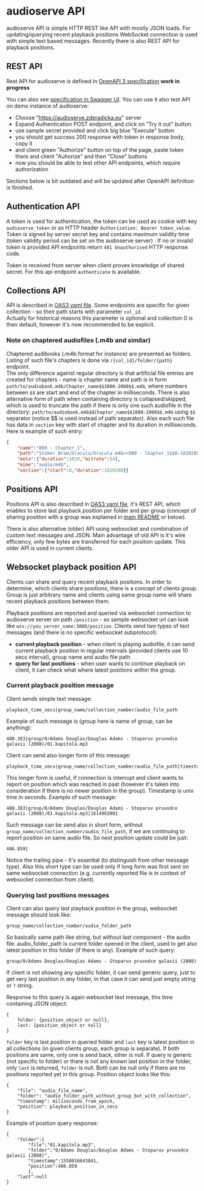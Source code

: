 audioserve API
==============

audioserve API is simple HTTP REST like API with mostly JSON loads. 
For updating/querying recent playback positions WebSocket connection is used with simple text based messages. Recently there is also REST API for playback positions.

REST API
--------
Rest API for audioserve is defined in [OpenAPI 3 specification](audioserve-api-v1.yaml) **work in progress**

You can also see [specification in Swagger UI](https://petstore.swagger.io/?url=https://raw.githubusercontent.com/izderadicka/audioserve/master/docs/audioserve-api-v1.yaml). You can use it also test API on demo instance of audioserve:
- Choose "https://audioserve.zderadicka.eu" server
- Expand Authentication POST endpoint, and click on "Try it out" button.
- use sample secret provided and click big blue "Execute" button
- you should get success 200 response with token in response body,  copy it
- and client green "Authorize" button on top of the page,  paste token there and client "Auhorize" and then "Close" buttons
- now you should be able to test other API endpoints, which require authorization

Sections below is bit outdated and will be updated after OpenAPI definition is finished.


Authentication API
------------------

A token is used for authentication, the token can be used as cookie with key `audioserve_token` 
or as HTTP header `Authorization: Bearer token_value`.  Token is signed by server secret key and contains
maximum validity time (token validity period can be set on the audioserve server) . If no or invalid token is provided
API endpoints return `401 Unauthorised` HTTP response code.

Token is received from server when client proves knowledge of shared secret. For this api endpoint `authenticate` is available.


Collections API
----------------

API is described in [OAS3 yaml file](audioserve-api-v1.yaml). 
Some endpoints are specific for given collection - so their path starts with parameter `col_id`.  
Actually for historical reasons this parameter is optional and collection 0 is then default, however it's now recommended to be explicit.


### Note on chaptered audiofiles (.m4b and similar)

Chaptered audibooks (.m4b format for instance)  are presented as folders. Listing of such file's chapters is done via `/{col_id}/folder/{path}` endpoint.  
The only difference against regular directory is that artificial file entries are created for chapters - name is chapter name and path is in form `path/to/audiobook.m4b/Chapter_name$$1000-2000$$.m4b`, where numbers between `$$` are start and end of the chapter in milliseconds. 
There is also alternative form of path when containing directory is collapsed/skipped, which is used to truncate the path if there is only one such audiofile in the directory: `path/to/audiobook.m4b$$Chapter_name$$1000-2000$$.m4b` using `$$` separator (notice $$ is used instead of path separator). Also each such file has data in `section` key with start of chapter and its duration in milliseconds. Here is example of such entry:

```json
{
    "name":"000 - Chapter_1",
    "path":"Stoker Bram/Dracula/Dracula.m4b>>000 - Chapter_1$$0-1020288$$.m4b",
    "meta":{"duration":1020,"bitrate":54},
    "mime":"audio/m4b",
    "section":{"start":0,"duration":1020288}}
```


Positions API
-------------

Positions API is also described in [OAS3 yaml file](audioserve-api-v1.yaml),  it's REST API, which enables to store last playback position per folder and per group (concept of sharing position with a group was explained in [main README](../README.md) or below).

There is also alternative (older) API using websocket and combination of custom text messages and JSON.  Main advantage of old API is it's wire efficiency, only few bytes are transferred for each position update. This older API is used in current clients.

Websocket playback position API
-------------------------------

Clients can share and query recent playback positions. In order to determine, which clients share positions, there is a concept of clients group. Group is just arbitrary name and clients using same group name will share recent playback positions between them.

Playback positions are reported and queried via websocket connection to audioserve server on path `/position` - so sample websocket url can look like `wss://you_server_name:3000/position`. Clients send two types of text messages (and there is no specific websocket subprotocol):

- **current playback position** - when client is playing audiofile, it can send current playback position in regular intervals (provided clients use 10 secs interval), group name and audio file path
- **query for last positions** - when user wants to continue playback on client, it can check what where latest positions within the group.

### Current playback position message ###
Client sends simple text message:

    playback_time_secs|group_name/collection_number/audio_file_path

Example of such message is (group here is name of group, can be anything):

    480.383|group/0/Adams Douglas/Douglas Adams - Stoparuv pruvodce galaxii (2008)/01.kapitola.mp3

Client can send also longer form of this message:

    playback_time_secs|group_name/collection_number/audio_file_path|timestamp

This longer form is useful, if connection is interrupt and client wants to report on position which was reached in past (however it's taken into consideration if there is no newer position in the group). Timestamp is unix time in seconds. Example of such message:

    480.383|group/0/Adams Douglas/Douglas Adams - Stoparuv pruvodce galaxii (2008)/01.kapitola.mp3|1614963001

Such message can be send also in short form, without  `group_name/collection_number/audio_file_path`, if we are continuing to report position on same audio file. So next position update could be just:

    486.859|

Notice the trailing pipe - it's essential (to distinguish from other message type). Also this short type can be used only if long form was first sent on same websocket connection (e.g. currently reported file is in context of websocket connection from client).

### Querying last positions messages ###

Client can also query last playback position in the group, websocket message should look like:

    group_name/collection_number/audio_folder_path

So basically same path like string, but without last component - the audio file. audio_folder_path is current folder opened in the client, used to get also latest position in this folder (if there is any). Example of such query:

    group/0/Adams Douglas/Douglas Adams - Stoparuv pruvodce galaxii (2008)

If client is not showing any specific folder, it can send generic query, just to get very last position in any folder, in that case it can send just empty string or `?` string.

Response to this query is again websocket text message, this time containing JSON object:

    {
        folder: {position_object or null},
        last: {position_object or null}
    }

`folder` key is last position in queried folder and `last` key is latest position in all collections (in given clients group, each group is separate). If both positions are same, only one is send back, other is null. If query is generic (not specific to folder) or there is not any known last position in the folder, only `last` is returned, `folder` is null. Both can be null only if there are no positions reported yet in this group. Position object looks like this:

    {
        "file": "audio_file_name",
        "folder": "audio_folder_path_without_group_but_with_collection",
        "timestamp": miliseconds_from_epoch,
        "position": playback_position_in_secs
    }

Example of position query response:

    {
        "folder":{
            "file":"01.kapitola.mp3",
            "folder":"0/Adams Douglas/Douglas Adams - Stoparuv pruvodce galaxii (2008)",
            "timestamp":1558016643841,
            "position":486.859
            },
        "last":null
    }
